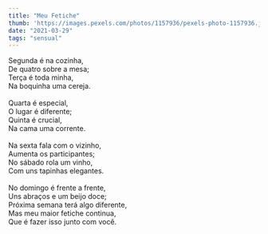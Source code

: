 ```yaml
---
title: "Meu Fetiche"
thumb: 'https://images.pexels.com/photos/1157936/pexels-photo-1157936.jpeg'
date: "2021-03-29"
tags: "sensual"
---
```

Segunda é na cozinha,  
De quatro sobre a mesa;  
Terça é toda minha,   
Na boquinha uma cereja.  
<br />
Quarta é especial,  
O lugar é diferente;  
Quinta é crucial,  
Na cama uma corrente.  
<br />
Na sexta fala com o vizinho,  
Aumenta os participantes;  
No sábado rola um vinho,  
Com uns tapinhas elegantes.  
<br />
No domingo é frente a frente,  
Uns abraços e um beijo doce;  
Próxima semana terá algo diferente,  
Mas meu maior fetiche continua,  
Que é fazer isso junto com você.  
